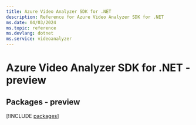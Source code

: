 ```yaml
---
title: Azure Video Analyzer SDK for .NET
description: Reference for Azure Video Analyzer SDK for .NET
ms.date: 04/03/2024
ms.topic: reference
ms.devlang: dotnet
ms.service: videoanalyzer
---
```

# Azure Video Analyzer SDK for .NET - preview
## Packages - preview
[!INCLUDE [packages](video-analyzer-index.md)]